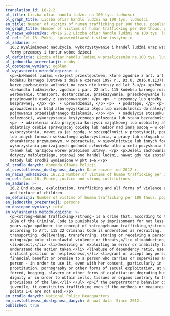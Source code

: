 ```yaml
---
translation_id: 16-2-2
pl_title: Liczba ofiar handlu ludźmi na 100 tys. ludności
pl_graph_title: Liczba ofiar handlu ludźmi na 100 tys. ludności
en_title: Number of victims of human trafficking per 100 thous. population
en_graph_title: Number of victims of human trafficking per 100 thous. population
pl_nazwa_wskaznika: <b>16.2.2 Liczba ofiar handlu ludźmi na 100 tys. ludności</b>
pl_cel: Cel 16. Pokój, sprawiedliwość i silne instytucje
pl_zadanie: >-
  16.2 Wyeliminować nadużycia, wykorzystywanie i handel ludźmi oraz wszelkie
  formy przemocy i tortur wobec dzieci
pl_definicja: Liczba ofiar handlu ludźmi w przeliczeniu na 100 tys. ludności.
pl_jednostka_prezentacji: osoby
pl_dostepne_wymiary: ogółem
pl_wyjasnienia_metodologiczne: >-
  <p><b>Handel ludźmi </b>jest przestępstwem, które zgodnie z art. art. 189a
  kodeksu karnego (Ustawa z dnia 6 czerwca 1997 r., Dz.U. 2016.0.1137), podlega
  karze pozbawienia wolności na czas nie krótszy od lat 3.</p> <p>Pod pojęciem
  <b>handlu ludźmi</b>, zgodnie z par. 22 art. 115 kodeksu karnego rozumiemy
  werbowanie, transport, dostarczanie, przekazywanie, przechowywanie lub
  przyjmowanie osoby z zastosowaniem: </p> <p>  • przemocy lub groźby
  bezprawnej, </p> <p>  • uprowadzenia, </p> <p>  • podstępu, </p> <p>  •
  wprowadzenia w błąd albo wyzyskania błędu lub niezdolności do należytego
  pojmowania przedsiębranego działania, </p> <p>  • nadużycia stosunku
  zależności, wykorzystania krytycznego położenia lub stanu bezradności, </p>
  <p>  • udzielenia albo przyjęcia korzyści majątkowej lub osobistej albo jej
  obietnicy osobie sprawującej opiekę lub nadzór nad inną osobą – w celu jej
  wykorzystania, nawet za jej zgodą, w szczególności w prostytucji, pornografii
  lub innych formach seksualnego wykorzystania, w pracy lub usługach o
  charakterze przymusowym, w żebractwie, w niewolnictwie lub innych formach
  wykorzystania poniżających godność człowieka albo w celu pozyskania komórek,
  tkanek lub narządów wbrew przepisom ustawy. </p> <p>Jeżeli zachowanie sprawcy
  dotyczy małoletniego, stanowi ono handel ludźmi, nawet gdy nie zostały użyte
  metody lub środki wymienione w pkt 1–6.</p>
pl_zrodlo_danych: Komenda Główna Policji
pl_czestotliwosc_dostępnosc_danych: Dane roczne  od 2012 r.
en_nazwa_wskaznika: 16.2.2 Number of victims of human trafficking per 100 thous. population
en_cel: Goal 16. Peace, justice and strong institutions
en_zadanie: >-
  16.2 End abuse, exploitation, trafficking and all forms of violence against
  and torture of children
en_definicja: Number of victims of human trafficking per 100 thous. population.
en_jednostka_prezentacji: persons
en_dostepne_wymiary: total
en_wyjasnienia_metodologiczne: >-
  <p><strong>Human trafficking</strong> is a crime that, according to the Art.
  189a of the Criminal Code is punishable by imprisonment for not less than 3
  years.</p> <p>Under the concept of <strong>human trafficking,</strong>
  according to Art. 115 22 Criminal Code is understood as recruiting,
  transporting, delivering, transferring, storing or receiving a person
  using:</p> <ul> <li>unlawful violence or threats,</li> <li>abduction,</li>
  <li>deceit,</li> <li>deceiving or exploiting an error or inability to properly
  understand the action taken,</li> <li>abuse of dependency ratio, use of
  critical position or helplessness,</li> <li>grant or accept any personal or
  financial benefit or promise to a person who carries or supervises another
  person - in order to use it, even with her consent, particularly in
  prostitution, pornography or other forms of sexual exploitation, at work or in
  forced, begging, slavery or other forms of exploitation degrading human
  dignity or in order to obtain cells, tissues or organs contrary to the
  provisions of the law.</li> </ul> <p>If the perpetrator's behavior concerns a
  juvenile, it constitutes trafficking even if the methods or measures listed in
  points 1-6 are not used.</p>
en_zrodlo_danych: National Police Headquarters
en_czestotliwosc_dostępnosc_danych: Annual data  Since 2012.
published: true
---
```

